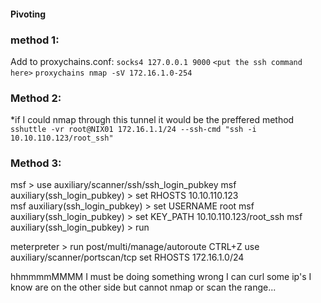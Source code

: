 #### Pivoting

### method 1:

Add to proxychains.conf:
`socks4 127.0.0.1 9000`
`<put the ssh command here>`
`proxychains nmap -sV 172.16.1.0-254`

### Method 2:
*if I could nmap through this tunnel it would be the preffered method
`sshuttle -vr root@NIX01 172.16.1.1/24 --ssh-cmd "ssh -i 10.10.110.123/root_ssh"`

### Method 3:
msf > use auxiliary/scanner/ssh/ssh_login_pubkey
msf auxiliary(ssh_login_pubkey) > set RHOSTS 10.10.110.123  
msf auxiliary(ssh_login_pubkey) > set USERNAME root
msf auxiliary(ssh_login_pubkey) > set KEY_PATH 10.10.110.123/root_ssh
msf auxiliary(ssh_login_pubkey) > run

meterpreter > run post/multi/manage/autoroute
CTRL+Z
use auxiliary/scanner/portscan/tcp 
set RHOSTS 172.16.1.0/24

hhmmmmMMMM I must be doing something wrong I can curl some ip's I know are on the other side but cannot nmap or scan the range...
